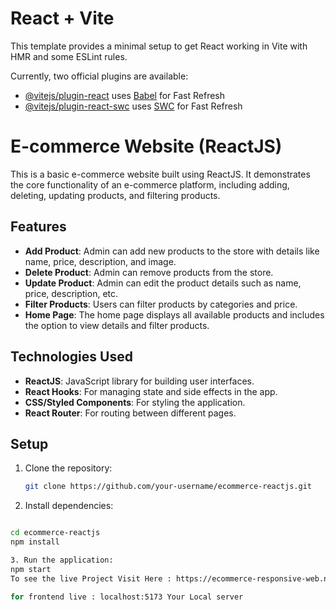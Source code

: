 # React + Vite

This template provides a minimal setup to get React working in Vite with HMR and some ESLint rules.

Currently, two official plugins are available:

- [@vitejs/plugin-react](https://github.com/vitejs/vite-plugin-react/blob/main/packages/plugin-react/README.md) uses [Babel](https://babeljs.io/) for Fast Refresh
- [@vitejs/plugin-react-swc](https://github.com/vitejs/vite-plugin-react-swc) uses [SWC](https://swc.rs/) for Fast Refresh


# E-commerce Website (ReactJS)

This is a basic e-commerce website built using ReactJS. It demonstrates the core functionality of an e-commerce platform, including adding, deleting, updating products, and filtering products.

## Features

- **Add Product**: Admin can add new products to the store with details like name, price, description, and image.
- **Delete Product**: Admin can remove products from the store.
- **Update Product**: Admin can edit the product details such as name, price, description, etc.
- **Filter Products**: Users can filter products by categories and price.
- **Home Page**: The home page displays all available products and includes the option to view details and filter products.

## Technologies Used

- **ReactJS**: JavaScript library for building user interfaces.
- **React Hooks**: For managing state and side effects in the app.
- **CSS/Styled Components**: For styling the application.
- **React Router**: For routing between different pages.

## Setup

1. Clone the repository:

   ```bash
   git clone https://github.com/your-username/ecommerce-reactjs.git
2. Install dependencies:
  ```bash

cd ecommerce-reactjs
npm install

3. Run the application:
npm start
To see the live Project Visit Here : https://ecommerce-responsive-web.netlify.app/

for frontend live : localhost:5173 Your Local server
   

